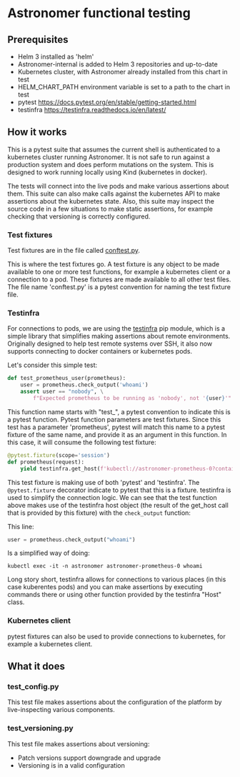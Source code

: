 # Astronomer functional testing

## Prerequisites

- Helm 3 installed as 'helm'
- Astronomer-internal is added to Helm 3 repositories and up-to-date
- Kubernetes cluster, with Astronomer already installed from this chart in test
- HELM_CHART_PATH environment variable is set to a path to the chart in test
- pytest https://docs.pytest.org/en/stable/getting-started.html
- testinfra https://testinfra.readthedocs.io/en/latest/

## How it works

This is a pytest suite that assumes the current shell is authenticated to a kubernetes cluster running Astronomer. It is not safe to run against a production system and does perform mutations on the system. This is designed to work running locally using Kind (kubernetes in docker).

The tests will connect into the live pods and make various assertions about them. This suite can also make calls against the kubernetes API to make assertions about the kubernetes state. Also, this suite may inspect the source code in a few situations to make static assertions, for example checking that versioning is correctly configured.

### Test fixtures

Test fixtures are in the file called [conftest.py](https://docs.pytest.org/en/stable/fixture.html#conftest-py-sharing-fixture-functions).

This is where the test fixtures go. A test fixture is any object to be made available to one or more test functions, for example a kubernetes client or a connection to a pod. These fixtures are made available to all other test files. The file name 'conftest.py' is a pytest convention for naming the test fixture file.

### Testinfra

For connections to pods, we are using the [testinfra](https://testinfra.readthedocs.io/en/latest/) pip module, which is a simple library that simplifies making assertions about remote environments. Originally designed to help test remote systems over SSH, it also now supports connecting to docker containers or kubernetes pods.

Let's consider this simple test:

```python
def test_prometheus_user(prometheus):
    user = prometheus.check_output('whoami')
    assert user == "nobody", \
        f"Expected prometheus to be running as 'nobody', not '{user}'"
```

This function name starts with "test_", a pytest convention to indicate this is a pytest function. Pytest function parameters are test fixtures. Since this test has a parameter 'prometheus', pytest will match this name to a pytest fixture of the same name, and provide it as an argument in this function. In this case, it will consume the following test fixture:

```python
@pytest.fixture(scope='session')
def prometheus(request):
    yield testinfra.get_host(f'kubectl://astronomer-prometheus-0?container=prometheus&namespace=astronomer')
```

This test fixture is making use of both 'pytest' and 'testinfra'. The `@pytest.fixture` decorator indicate to pytest that this is a fixture. testinfra is used to simplify the connection logic. We can see that the test function above makes use of the testinfra host object (the result of the get_host call that is provided by this fixture) with the `check_output` function:

This line:
```python
user = prometheus.check_output("whoami")
```

Is a simplified way of doing:
```
kubectl exec -it -n astronomer astronomer-prometheus-0 whoami
```

Long story short, testinfra allows for connections to various places (in this case kuberentes pods) and you can make assertions by executing commands there or using other function provided by the testinfra "Host" class.

### Kubernetes client

pytest fixtures can also be used to provide connections to kubernetes, for example a kubernetes client.

## What it does

### test_config.py

This test file makes assertions about the configuration of the platform by live-inspecting various components.

### test_versioning.py

This test file makes assertions about versioning:
  - Patch versions support downgrade and upgrade
  - Versioning is in a valid configuration
